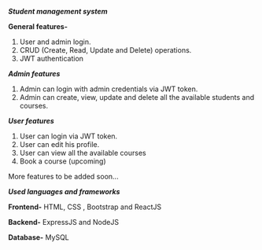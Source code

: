 ***Student management system***

**General features-**
1. User and admin login.
2. CRUD (Create, Read, Update and Delete) operations.
3. JWT authentication

***Admin features***
1. Admin can login with admin credentials via JWT token.
2. Admin can create, view, update and delete all the available students and courses.

***User features***
1. User can login via JWT token.
2. User can edit his profile.
3. User can view all the available courses
4. Book a course (upcoming)

More features to be added soon...

***Used languages and frameworks***

**Frontend-** HTML, CSS , Bootstrap and ReactJS

**Backend-** ExpressJS and NodeJS

**Database-** MySQL
